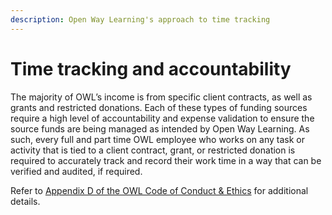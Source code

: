```yaml
---
description: Open Way Learning's approach to time tracking
---
```


# Time tracking and accountability
The majority of OWL’s income is from specific client contracts, as well as grants and restricted donations. Each of these types of funding sources require a high level of accountability and expense validation to ensure the source funds are being managed as intended by Open Way Learning. As such, every full and part time OWL employee who works on any task or activity that is tied to a client contract, grant, or restricted donation is required to accurately track and record their work time in a way that can be verified and audited, if required.

Refer to [Appendix D of the OWL Code of Conduct & Ethics](/code-of-conduct-and-ethics.md#appendix-d-timekeeping-policy) for additional details.